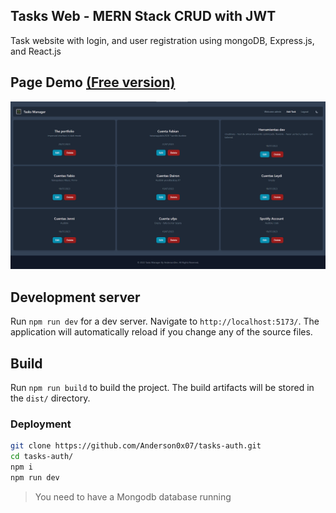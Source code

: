 ## Tasks Web - MERN Stack CRUD with JWT

Task website with login, and user registration using mongoDB, Express.js, and React.js

## Page Demo [(Free version)](https://tasks-app-express.netlify.app/)
![preview](client/public/tasks-auth.png)

## Development server

Run `npm run dev` for a dev server. Navigate to `http://localhost:5173/`. The application will automatically reload if you change any of the source files.

## Build

Run `npm run build` to build the project. The build artifacts will be stored in the `dist/` directory.

### Deployment

```sh
git clone https://github.com/Anderson0x07/tasks-auth.git
cd tasks-auth/
npm i
npm run dev
```

> You need to have a Mongodb database running
